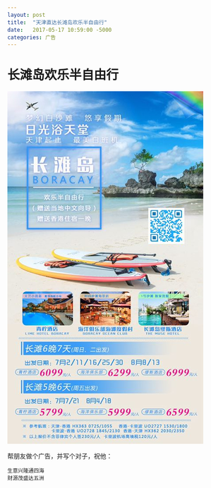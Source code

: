 ```yaml
---
layout: post
title:  "天津直达长滩岛欢乐半自由行"
date:   2017-05-17 10:59:00 -5000
categories: 广告
---
```


# 长滩岛欢乐半自由行

![天津直飞](asset/pic/tj-boracay.jpg "天津直达长滩岛")

帮朋友做个广告，并写个对子，祝他：

```
生意兴隆通四海
财源茂盛达五洲
```